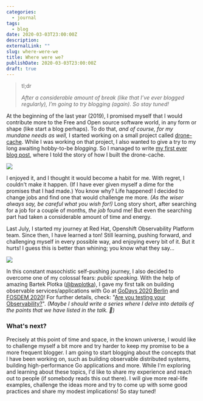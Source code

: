 ```yaml
---
categories:
  - journal
tags:
  - blog
date: 2020-03-03T23:00:00Z
description:
externalLink: ""
slug: where-were-we
title: Where were we?
publishDate: 2020-03-03T23:00:00Z
draft: true
---
```


> tl;dr
>
> _After a considerable amount of break (like that I’ve ever blogged regularly), I’m going to try blogging (again). So stay tuned!_

At the beginning of the last year (2019), I promised myself that I would contribute more to the Free and Open source software world, in any form or shape (like start a blog perhaps). To do that, _and of course, for my mundane needs as well,_ I started working on a small project called [drone-cache](https://github.com/meltwater/drone-cache). While I was working on that project, I also wanted to give a try to my long awaiting hobby-to-be _blogging_. So I managed to write [my first ever blog post](https://kakkoyun.github.io/2019/04/10/making-drone-builds-10-times-faster/), where I told the story of how I built the drone-cache.

![](/uploads/i_see_waht_you_did_there.jpg)

I enjoyed it, and I thought it would become a habit for me. With regret, I couldn't make it happen. (If I have ever given myself a dime for the promises that I had made.) You know why? Life happened! I decided to change jobs and find one that would challenge me more. _(As the wiser always say, be careful what you wish for!)_ Long story short, after searching for a job for a couple of months, _the job_ found me! But even the searching part had taken a considerable amount of time and energy.

Last July, I started my journey at Red Hat, Openshift Observability Platform team. Since then, I have learned a ton! Still learning, pushing forward, and challenging myself in every possible way, and enjoying every bit of it. But it hurts! I guess this is better than whining; you know what they say...

![](/uploads/No-Pain-No-Gain.jpg)

In this constant masochistic self-pushing journey, I also decided to overcome one of my colossal fears: _public speaking._ With the help of amazing Bartek Plotka ([@bwplotka](https://twitter.com/bwplotka)), I gave my first talk on building observable services/applications with Go at [GoDays 2020 Berlin](https://youtu.be/LU6D5cNeHks) and [FOSDEM 2020](https://video.fosdem.org/2020/UD2.120/testing_observability.mp4)! For further details, check: "[Are you testing your Observability?](https://github.com/kakkoyun/are-you-testing-your-observability)". _(Maybe I should write a series where I delve into details of the points that we have listed in the talk. 🤔)_

### What's next?

Precisely at this point of time and space, in the known universe, I would like to challenge myself a bit more and try harder to keep my promise to be a more frequent blogger. I am going to start blogging about the concepts that I have been working on, such as building observable distributed systems, building high-performance Go applications and more. While I'm exploring and learning about these topics, I'd like to share my experience and reach out to people (if somebody reads this out there). I will give more real-life examples, challenge the ideas more and try to come up with some good practices and share my modest implications! So stay tuned!
